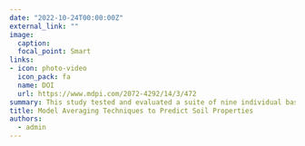 ```yaml
---
date: "2022-10-24T00:00:00Z"
external_link: ""
image:
  caption: 
  focal_point: Smart
links:
- icon: photo-video
  icon_pack: fa
  name: DOI
  url: https://www.mdpi.com/2072-4292/14/3/472
summary: This study tested and evaluated a suite of nine individual base learners and seven model averaging techniques for predicting the spatial distribution of soil properties. Based on the nested-cross validation approach, the results showed that the all seven model averaging techniques performed better than the base learners. 
title: Model Averaging Techniques to Predict Soil Properties
authors: 
  - admin
---
```

